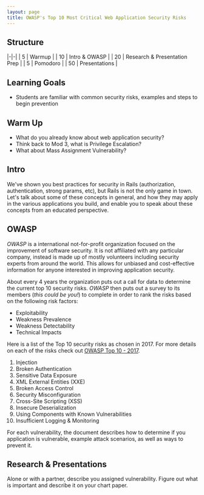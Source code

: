 ```yaml
---
layout: page
title: OWASP's Top 10 Most Critical Web Application Security Risks
---
```


## Structure

|-|-|
| 5 | Warmup |
| 10 | Intro & OWASP |
| 20 | Research & Presentation Prep |
| 5 | Pomodoro |
| 50 | Presentations |

## Learning Goals

* Students are familiar with common security risks, examples and steps to begin prevention

## Warm Up

* What do you already know about web application security?
* Think back to Mod 3, what is Privilege Escalation?
* What about Mass Assignment Vulnerability?

## Intro

We've shown you best practices for security in Rails (authorization, authentication, strong params, etc), but Rails is not the only game in town. Let's talk about some of these concepts in general, and how they may apply in the various applications you build, and enable you to speak about these concepts from an educated perspective.

## OWASP

*OWASP* is a international not-for-profit organization focused on the improvement of software security. It is not affiliated with any particular company, instead is made up of mostly volunteers including security experts from around the world. This allows for unbiased and cost-effective information for anyone interested in improving application security.

About every 4 years the organization puts out a call for data to determine the current top 10 security risks. *OWASP* then puts out a survey to its members (*this could be you!*) to complete in order to rank the risks based on the following risk factors:
* Exploitability
* Weakness Prevalence
* Weakness Detectability
* Technical Impacts

Here is a list of the Top 10 security risks as chosen in 2017. For more details on each of the risks check out [OWASP Top 10 - 2017](https://www.owasp.org/images/7/72/OWASP_Top_10-2017_%28en%29.pdf.pdf).

1. Injection
2. Broken Authentication
3. Sensitive Data Exposure
4. XML External Entities (XXE)
5. Broken Access Control
6. Security Misconfiguration
7. Cross-Site Scripting (XSS)
8. Insecure Deserialization
9. Using Components with Known Vulnerabilities
10. Insufficient Logging & Monitoring

For each vulnerability, the document describes how to determine if you application is vulnerable, example attack scenarios, as well as ways to prevent it.

## Research & Presentations

Alone or with a partner, describe you assigned vulnerability. Figure out what is important and describe it on your chart paper.
